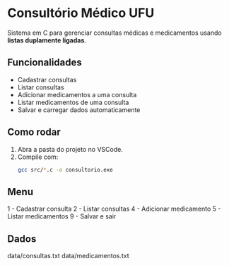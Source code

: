 # Consultório Médico UFU

Sistema em C para gerenciar consultas médicas e medicamentos usando **listas duplamente ligadas**.

## Funcionalidades

- Cadastrar consultas
- Listar consultas
- Adicionar medicamentos a uma consulta
- Listar medicamentos de uma consulta
- Salvar e carregar dados automaticamente

## Como rodar

1. Abra a pasta do projeto no VSCode.
2. Compile com:
   ```bash
   gcc src/*.c -o consultorio.exe

## Menu

1 - Cadastrar consulta
2 - Listar consultas
4 - Adicionar medicamento
5 - Listar medicamentos
9 - Salvar e sair

## Dados

data/consultas.txt
data/medicamentos.txt